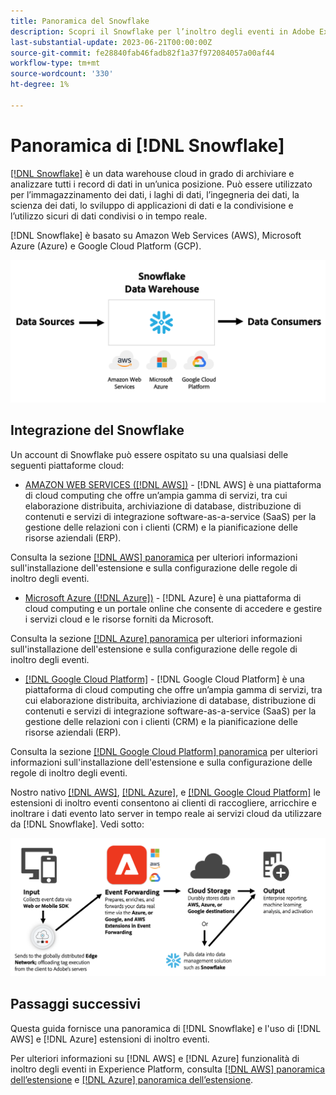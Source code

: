 ```yaml
---
title: Panoramica del Snowflake
description: Scopri il Snowflake per l’inoltro degli eventi in Adobe Experience Platform.
last-substantial-update: 2023-06-21T00:00:00Z
source-git-commit: fe28840fab46fadb82f1a37f972084057a00af44
workflow-type: tm+mt
source-wordcount: '330'
ht-degree: 1%

---
```


# Panoramica di [!DNL Snowflake]

[[!DNL Snowflake]](https://www.snowflake.com/en/) è un data warehouse cloud in grado di archiviare e analizzare tutti i record di dati in un’unica posizione. Può essere utilizzato per l’immagazzinamento dei dati, i laghi di dati, l’ingegneria dei dati, la scienza dei dati, lo sviluppo di applicazioni di dati e la condivisione e l’utilizzo sicuri di dati condivisi o in tempo reale.

[!DNL Snowflake] è basato su Amazon Web Services (AWS), Microsoft Azure (Azure) e Google Cloud Platform (GCP).

![Un diagramma che mostra [!DNL Snowflake] architettura dei dati.](../../../images/extensions/server/snowflake/snowflake.png)

## Integrazione del Snowflake

Un account di Snowflake può essere ospitato su una qualsiasi delle seguenti piattaforme cloud:

- [AMAZON WEB SERVICES ([!DNL AWS])](https://aws.amazon.com/) - [!DNL AWS] è una piattaforma di cloud computing che offre un’ampia gamma di servizi, tra cui elaborazione distribuita, archiviazione di database, distribuzione di contenuti e servizi di integrazione software-as-a-service (SaaS) per la gestione delle relazioni con i clienti (CRM) e la pianificazione delle risorse aziendali (ERP).

Consulta la sezione [[!DNL AWS] panoramica](../aws/overview.md) per ulteriori informazioni sull&#39;installazione dell&#39;estensione e sulla configurazione delle regole di inoltro degli eventi.

- [Microsoft Azure ([!DNL Azure])](https://azure.microsoft.com/en-us/products/event-hubs/#overview) - [!DNL Azure] è una piattaforma di cloud computing e un portale online che consente di accedere e gestire i servizi cloud e le risorse forniti da Microsoft.

Consulta la sezione [[!DNL Azure] panoramica](../azure/overview.md) per ulteriori informazioni sull&#39;installazione dell&#39;estensione e sulla configurazione delle regole di inoltro degli eventi.

- [[!DNL Google Cloud Platform]](https://cloud.google.com/) - [!DNL Google Cloud Platform] è una piattaforma di cloud computing che offre un’ampia gamma di servizi, tra cui elaborazione distribuita, archiviazione di database, distribuzione di contenuti e servizi di integrazione software-as-a-service (SaaS) per la gestione delle relazioni con i clienti (CRM) e la pianificazione delle risorse aziendali (ERP).

Consulta la sezione [[!DNL Google Cloud Platform] panoramica](../google-cloud-platform/overview.md) per ulteriori informazioni sull&#39;installazione dell&#39;estensione e sulla configurazione delle regole di inoltro degli eventi.

Nostro nativo [[!DNL AWS]](../aws/overview.md), [[!DNL Azure]](../azure/overview.md), e [[!DNL Google Cloud Platform]](../google-cloud-platform/overview.md) le estensioni di inoltro eventi consentono ai clienti di raccogliere, arricchire e inoltrare i dati evento lato server in tempo reale ai servizi cloud da utilizzare da [!DNL Snowflake]. Vedi sotto:

![Il [!DNL Snowflake] diagramma di reporting che mostra il collegamento tra [!DNL AWS] e [!DNL Azure].](../../../images/extensions/server/snowflake/snowflake-workflow.png)

## Passaggi successivi

Questa guida fornisce una panoramica di [!DNL Snowflake] e l&#39;uso di [!DNL AWS] e [!DNL Azure] estensioni di inoltro eventi.

Per ulteriori informazioni su [!DNL AWS] e [!DNL Azure] funzionalità di inoltro degli eventi in Experience Platform, consulta [[!DNL AWS] panoramica dell’estensione](../aws/overview.md) e [[!DNL Azure] panoramica dell’estensione](../azure/overview.md).
